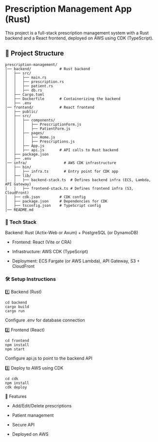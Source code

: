 # Prescription Management App (Rust)
This project is a full-stack prescription management system with a Rust backend and a React frontend, deployed on AWS using CDK (TypeScript).

## 📁 Project Structure

```
prescription-management/
│── backend/             # Rust backend
│   ├── src/
│   │   ├── main.rs
│   │   ├── prescription.rs
│   │   ├── patient.rs
│   │   ├── db.rs
│   ├── Cargo.toml
│   ├── Dockerfile       # Containerizing the backend
│   ├── .env
│── frontend/            # React frontend
│   ├── public/
│   ├── src/
│   │   ├── components/
│   │   │   ├── PrescriptionForm.js
│   │   │   ├── PatientForm.js
│   │   ├── pages/
│   │   │   ├── Home.js
│   │   │   ├── Prescriptions.js
│   │   ├── App.js
│   │   ├── api.js       # API calls to Rust backend
│   ├── package.json
│   ├── .env
│── infra/                 # AWS CDK infrastructure
│   ├── bin/
│   │   ├── infra.ts       # Entry point for CDK app
│   ├── lib/
│   │   ├── backend-stack.ts  # Defines backend infra (ECS, Lambda, API Gateway)
│   │   ├── frontend-stack.ts # Defines frontend infra (S3, CloudFront)
│   ├── cdk.json         # CDK config
│   ├── package.json     # Dependencies for CDK
│   ├── tsconfig.json    # TypeScript config
│── README.md
```

### 🚀 Tech Stack

Backend: Rust (Actix-Web or Axum) + PostgreSQL (or DynamoDB)

- Frontend: React (Vite or CRA)

- Infrastructure: AWS CDK (TypeScript)

- Deployment: ECS Fargate (or AWS Lambda), API Gateway, S3 + CloudFront

### 🛠 Setup Instructions

1️⃣ Backend (Rust)

```
cd backend
cargo build
cargo run
```

Configure .env for database connection

2️⃣ Frontend (React)
```
cd frontend
npm install
npm start
```
Configure api.js to point to the backend API

3️⃣ Deploy to AWS using CDK
```
cd cdk
npm install
cdk deploy
```
📌 Features

- Add/Edit/Delete prescriptions

- Patient management

- Secure API

- Deployed on AWS

